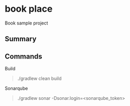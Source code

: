 
# book place

Book sample project

## Summary


## Commands

Build

> ./gradlew clean build

Sonarqube

> ./gradlew sonar -Dsonar.login=<sonarqube_token>
 

